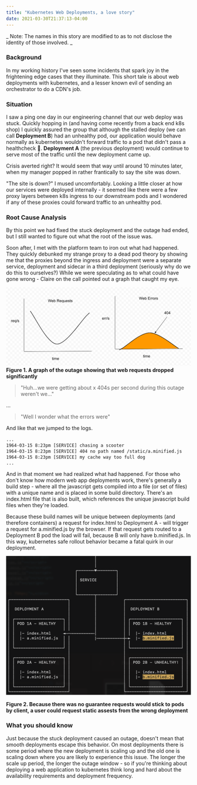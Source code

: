 ```yaml
---
title: "Kubernetes Web Deployments, a love story"
date: 2021-03-30T21:37:13-04:00
---
```


_ Note: The names in this story are modified to as to not disclose the identity of those involved. _

### Background

In my working history I've seen some incidents that spark joy in the frightening edge cases that they illuminate. This short tale is about web deployments with kubernetes, and a lesser known evil of sending an orchestrator to do a CDN's job.

### Situation

I saw a ping one day in our engineering channel that our web deploy was stuck. Quickly hopping in (and having come recently from a back end k8s shop) I quickly assured the group that although the stalled deploy (we can call **Deployment B**) had an unhealthy pod, our application would behave normally as kubernetes wouldn't forward traffic to a pod that didn't pass a healthcheck 🎉. **Deployment A** (the previous deployment) would continue to serve most of the traffic until the new deployment came up.

Crisis averted right? It would seem that way until around 10 minutes later, when my manager popped in rather frantically to say the site was down.

"The site is down?" I mused uncomfortably. Looking a little closer at how our services were deployed internally - it seemed like there were a few proxy layers between k8s ingress to our downstream pods and I wondered if any of these proxies could forward traffic to an unhealthy pod.

### Root Cause Analysis

By this point we had fixed the stuck deployment and the outage had ended, but I still wanted to figure out what the root of the issue was.

Soon after, I met with the platform team to iron out what had happened. They quickly debunked my strange proxy to a dead pod theory by showing me that the proxies beyond the ingress and deployment were a separate service, deployment and sidecar in a third deployment (seriously why do we do this to ourselves?) While we were speculating as to what could have gone wrong - Claire on the call pointed out a graph that caught my eye.

![Seeing an uptick in 404s](/img/k8s-web-graph.png)
**Figure 1. A graph of the outage showing that web requests dropped significantly**

> "Huh...we were getting about x 404s per second during this outage weren't we..."

...

> "Well I wonder what the errors were"

And like that we jumped to the logs.
```
...
1964-03-15 8:23pm [SERVICE] chasing a scooter
1964-03-15 8:23pm [SERVICE] 404 no path named /static/a.minified.js
1964-03-15 8:23pm [SERVICE] my cache way too full dog
...
```

And in that moment we had realized what had happened. For those who don't know how modern web app deployments work, there's generally a build step - where all the javascript gets compiled into a file (or set of files) with a unique name and is placed in some build directory. There's an index.html file that is also built, which references the unique javascript build files when they're loaded.

Because these build names will be unique between deployments (and therefore containers) a request for index.html to Deployment A - will trigger a request for a.minified.js by the browser. If that request gets routed to a Deployment B pod the load will fail, because B will only have b.minified.js. In this way, kubernetes safe rollout behavior became a fatal quirk in our deployment.

![The issue with two live deployments](/img/k8s-web-ascii.png)

**Figure 2. Because there was no guarantee requests would stick to pods by client, a user could request static assests from the wrong deployment**

### What you should know

Just because the stuck deployment caused an outage, doesn't mean that smooth deployments escape this behavior. On most deployments there is some period where the new deployment is scaling up and the old one is scaling down where you are likely to experience this issue. The longer the scale up period, the longer the outage window - so if you're thinking about deploying a web application to kubernetes think long and hard about the availability requirements and deployment frequency.
